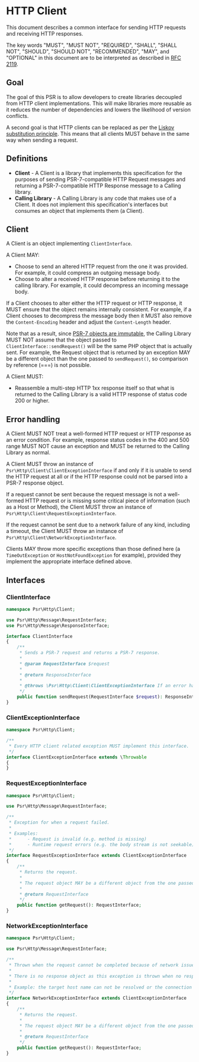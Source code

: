 # HTTP Client

This document describes a common interface for sending HTTP requests and
receiving HTTP responses.

The key words "MUST", "MUST NOT", "REQUIRED", "SHALL", "SHALL NOT", "SHOULD",
"SHOULD NOT", "RECOMMENDED", "MAY", and "OPTIONAL" in this document are to be
interpreted as described in [RFC 2119](http://tools.ietf.org/html/rfc2119).

## Goal

The goal of this PSR is to allow developers to create libraries decoupled from
HTTP client implementations. This will make libraries more reusable as it
reduces the number of dependencies and lowers the likelihood of version
conflicts.

A second goal is that HTTP clients can be replaced as per the [Liskov
substitution principle][liskov]. This means that all clients MUST behave in the
same way when sending a request.

## Definitions

- **Client** - A Client is a library that implements this specification for the
  purposes of sending PSR-7-compatible HTTP Request messages and returning a
  PSR-7-compatible HTTP Response message to a Calling library.
- **Calling Library** - A Calling Library is any code that makes use of a
  Client. It does not implement this specification's interfaces but consumes an
  object that implements them (a Client).

## Client

A Client is an object implementing `ClientInterface`.

A Client MAY:

- Choose to send an altered HTTP request from the one it was provided. For
  example, it could compress an outgoing message body.
- Choose to alter a received HTTP response before returning it to the calling
  library. For example, it could decompress an incoming message body.

If a Client chooses to alter either the HTTP request or HTTP response, it MUST
ensure that the object remains internally consistent. For example, if a Client
chooses to decompress the message body then it MUST also remove the
`Content-Encoding` header and adjust the `Content-Length` header.

Note that as a result, since
[PSR-7 objects are immutable](https://github.com/php-fig/fig-standards/blob/master/accepted/PSR-7-http-message-meta.md#why-value-objects),
the Calling Library MUST NOT assume that the object passed to
`ClientInterface::sendRequest()` will be the same PHP object that is actually
sent. For example, the Request object that is returned by an exception MAY be a
different object than the one passed to `sendRequest()`, so comparison by
reference (===) is not possible.

A Client MUST:

- Reassemble a multi-step HTTP 1xx response itself so that what is returned to
  the Calling Library is a valid HTTP response of status code 200 or higher.

## Error handling

A Client MUST NOT treat a well-formed HTTP request or HTTP response as an error
condition. For example, response status codes in the 400 and 500 range MUST NOT
cause an exception and MUST be returned to the Calling Library as normal.

A Client MUST throw an instance of `Psr\Http\Client\ClientExceptionInterface` if
and only if it is unable to send the HTTP request at all or if the HTTP response
could not be parsed into a PSR-7 response object.

If a request cannot be sent because the request message is not a well-formed
HTTP request or is missing some critical piece of information (such as a Host or
Method), the Client MUST throw an instance of
`Psr\Http\Client\RequestExceptionInterface`.

If the request cannot be sent due to a network failure of any kind, including a
timeout, the Client MUST throw an instance of
`Psr\Http\Client\NetworkExceptionInterface`.

Clients MAY throw more specific exceptions than those defined here (a
`TimeOutException` or `HostNotFoundException` for example), provided they
implement the appropriate interface defined above.

## Interfaces

### ClientInterface

```php
namespace Psr\Http\Client;

use Psr\Http\Message\RequestInterface;
use Psr\Http\Message\ResponseInterface;

interface ClientInterface
{
    /**
     * Sends a PSR-7 request and returns a PSR-7 response.
     *
     * @param RequestInterface $request
     *
     * @return ResponseInterface
     *
     * @throws \Psr\Http\Client\ClientExceptionInterface If an error happens while processing the request.
     */
    public function sendRequest(RequestInterface $request): ResponseInterface;
}
```

### ClientExceptionInterface

```php
namespace Psr\Http\Client;

/**
 * Every HTTP client related exception MUST implement this interface.
 */
interface ClientExceptionInterface extends \Throwable
{
}
```

### RequestExceptionInterface

```php
namespace Psr\Http\Client;

use Psr\Http\Message\RequestInterface;

/**
 * Exception for when a request failed.
 *
 * Examples:
 *      - Request is invalid (e.g. method is missing)
 *      - Runtime request errors (e.g. the body stream is not seekable)
 */
interface RequestExceptionInterface extends ClientExceptionInterface
{
    /**
     * Returns the request.
     *
     * The request object MAY be a different object from the one passed to ClientInterface::sendRequest()
     *
     * @return RequestInterface
     */
    public function getRequest(): RequestInterface;
}
```

### NetworkExceptionInterface

```php
namespace Psr\Http\Client;

use Psr\Http\Message\RequestInterface;

/**
 * Thrown when the request cannot be completed because of network issues.
 *
 * There is no response object as this exception is thrown when no response has been received.
 *
 * Example: the target host name can not be resolved or the connection failed.
 */
interface NetworkExceptionInterface extends ClientExceptionInterface
{
    /**
     * Returns the request.
     *
     * The request object MAY be a different object from the one passed to ClientInterface::sendRequest()
     *
     * @return RequestInterface
     */
    public function getRequest(): RequestInterface;
}
```

[liskov]: https://en.wikipedia.org/wiki/Liskov_substitution_principle
